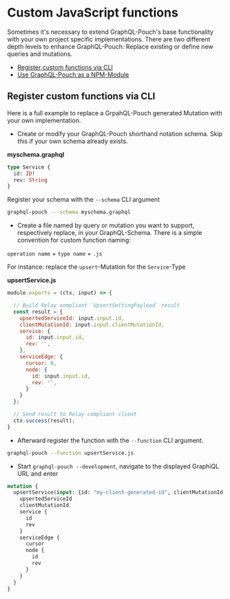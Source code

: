 # Custom JavaScript functions

Sometimes it's necessary to extend GraphQL-Pouch's base functionality with your own project specific implementations. There are two different depth levels to enhance GraphQL-Pouch:  Replace existing or define new queries and mutations.

* [Register custom functions via CLI](#register-custom-functions-via-cli)
* [Use GraphQL-Pouch as a NPM-Module](npm-module.md)

## Register custom functions via CLI

Here is a full example to replace a GrpahQL-Pouch generated Mutation with your own implementation.

* Create or modify your GraphQL-Pouch shorthand notation schema. Skip this if your own schema already exists.

__myschema.graphql__
```graphql
type Service {
  id: ID!
  rev: String
}
```

Register your schema with the `--schema` CLI argument

```bash
graphql-pouch ---schema myschema.graphql
```

* Create a file named by query or mutation you want to support, respectively replace, in your GraphQL-Schema. There is a simple convention for custom function naming:

`operation name` + `type name` + `.js`

For instance: replace the `upsert`-Mutation for the `Service`-Type

 __upsertService.js__
```javascript
module.exports = (ctx, input) => {

  // Build Relay compliant `UpsertSettingPayload` result
  const result = {
    upsertedServiceId: input.input.id,
    clientMutationId: input.input.clientMutationId,
    service: {
      id: input.input.id,
      rev: '',
    },
    serviceEdge: {
      cursor: 0,
      node: {
        id: input.input.id,
        rev: '',
      }
    }
  };

  // Send result to Relay compliant client
  ctx.success(result);
}
```

* Afterward register the function with the `--function` CLI argument.

```bash
graphql-pouch --function upsertService.js
```

* Start `graphql-pouch --development`, navigate to the displayed GraphiQL URL and enter

```graphql
mutation {
  upsertService(input: {id: "my-client-generated-id", clientMutationId: "my-client-generated-id"}) {
    upsertedServiceId
    clientMutationId
    service {
      id
      rev
    }
    serviceEdge {
      cursor
      node {
        id
        rev
      }
    }
  }
}
```

